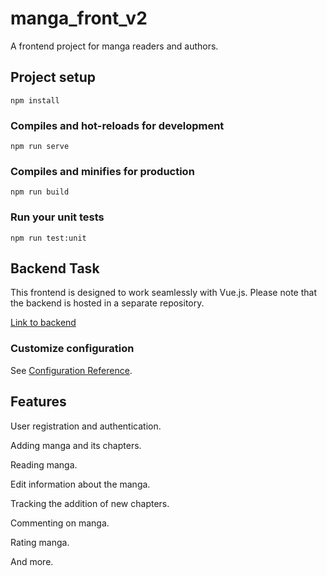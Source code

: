 # manga_front_v2

A frontend project for manga readers and authors.

## Project setup
```
npm install
```

### Compiles and hot-reloads for development
```
npm run serve
```

### Compiles and minifies for production
```
npm run build
```

### Run your unit tests
```
npm run test:unit
```


## Backend Task
This frontend is designed to work seamlessly with Vue.js. Please note that the backend is hosted in a separate repository.

[Link to backend](https://github.com/Lertss/manga_back)


### Customize configuration
See [Configuration Reference](https://cli.vuejs.org/config/).


## Features
User registration and authentication.

Adding manga and its chapters.

Reading manga.

Edit information about the manga.

Tracking the addition of new chapters.

Commenting on manga.

Rating manga.

And more.
